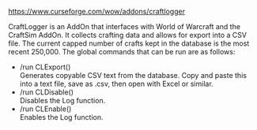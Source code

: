 https://www.curseforge.com/wow/addons/craftlogger

CraftLogger is an AddOn that interfaces with World of Warcraft and the CraftSim AddOn. It collects crafting data and allows for export into a CSV file. The current capped number of crafts kept in the database is the most recent 250,000. The global commands that can be run are as follows:
* /run CLExport() \
Generates copyable CSV text from the database. Copy and paste this into a text file, save as .csv, then open with Excel or similar.
* /run CLDisable() \
Disables the Log function.
* /run CLEnable() \
Enables the Log function.
